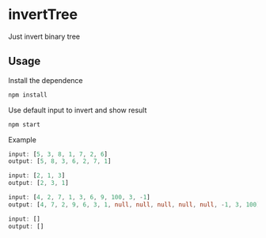 # invertTree
Just invert binary tree

## Usage
Install the dependence
```bash
npm install
```
Use default input to invert and show result
```bash
npm start
```

Example
```typescript
input: [5, 3, 8, 1, 7, 2, 6]
output: [5, 8, 3, 6, 2, 7, 1]

input: [2, 1, 3]
output: [2, 3, 1]

input: [4, 2, 7, 1, 3, 6, 9, 100, 3, -1]
output: [4, 7, 2, 9, 6, 3, 1, null, null, null, null, null, -1, 3, 100]

input: []
output: []
```